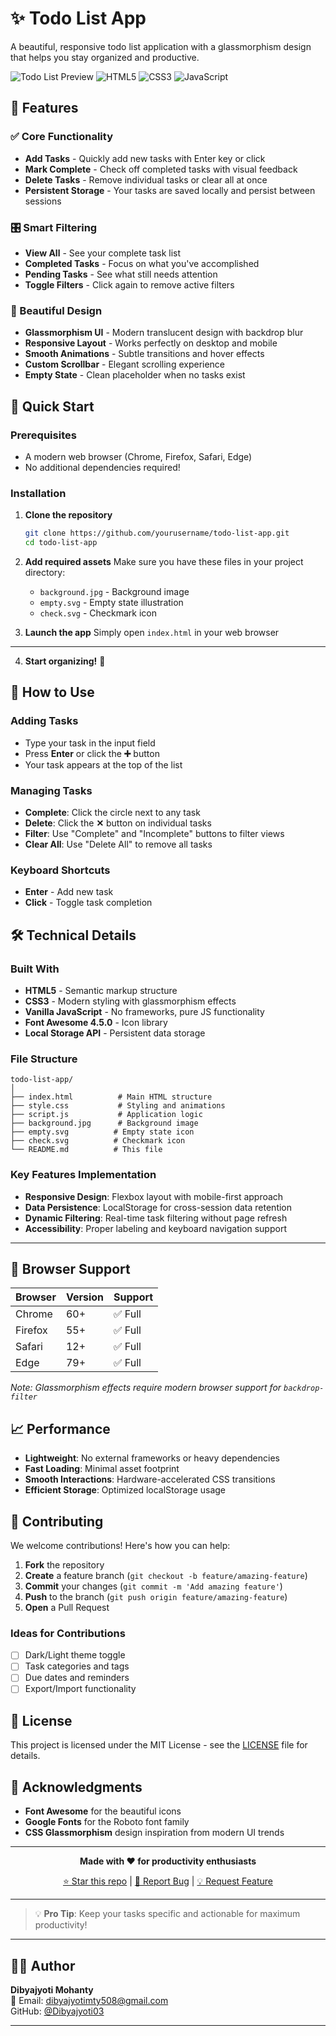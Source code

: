 # ✨ Todo List App

A beautiful, responsive todo list application with a glassmorphism design that helps you stay organized and productive.

![Todo List Preview](https://img.shields.io/badge/Status-Active-brightgreen) ![HTML5](https://img.shields.io/badge/HTML5-%23E34F26.svg?style=flat&logo=html5&logoColor=white) ![CSS3](https://img.shields.io/badge/CSS3-%231572B6.svg?style=flat&logo=css3&logoColor=white) ![JavaScript](https://img.shields.io/badge/JavaScript-%23323330.svg?style=flat&logo=javascript&logoColor=%23F7DF1E)

## 🌟 Features

### ✅ Core Functionality

- **Add Tasks** - Quickly add new tasks with Enter key or click
- **Mark Complete** - Check off completed tasks with visual feedback
- **Delete Tasks** - Remove individual tasks or clear all at once
- **Persistent Storage** - Your tasks are saved locally and persist between sessions

### 🎛️ Smart Filtering

- **View All** - See your complete task list
- **Completed Tasks** - Focus on what you've accomplished
- **Pending Tasks** - See what still needs attention
- **Toggle Filters** - Click again to remove active filters

### 🎨 Beautiful Design

- **Glassmorphism UI** - Modern translucent design with backdrop blur
- **Responsive Layout** - Works perfectly on desktop and mobile
- **Smooth Animations** - Subtle transitions and hover effects
- **Custom Scrollbar** - Elegant scrolling experience
- **Empty State** - Clean placeholder when no tasks exist

## 🚀 Quick Start

### Prerequisites

- A modern web browser (Chrome, Firefox, Safari, Edge)
- No additional dependencies required!

### Installation

1. **Clone the repository**

   ```bash
   git clone https://github.com/yourusername/todo-list-app.git
   cd todo-list-app
   ```

2. **Add required assets**
   Make sure you have these files in your project directory:

   - `background.jpg` - Background image
   - `empty.svg` - Empty state illustration
   - `check.svg` - Checkmark icon

3. **Launch the app**
   Simply open `index.html` in your web browser 

---

4. **Start organizing!** 🎉

## 📱 How to Use

### Adding Tasks

- Type your task in the input field
- Press **Enter** or click the **➕** button
- Your task appears at the top of the list

### Managing Tasks

- **Complete**: Click the circle next to any task
- **Delete**: Click the **✕** button on individual tasks
- **Filter**: Use "Complete" and "Incomplete" buttons to filter views
- **Clear All**: Use "Delete All" to remove all tasks

### Keyboard Shortcuts

- **Enter** - Add new task
- **Click** - Toggle task completion

## 🛠️ Technical Details

### Built With

- **HTML5** - Semantic markup structure
- **CSS3** - Modern styling with glassmorphism effects
- **Vanilla JavaScript** - No frameworks, pure JS functionality
- **Font Awesome 4.5.0** - Icon library
- **Local Storage API** - Persistent data storage

### File Structure

```
todo-list-app/
│
├── index.html          # Main HTML structure
├── style.css           # Styling and animations
├── script.js           # Application logic
├── background.jpg      # Background image
├── empty.svg          # Empty state icon
├── check.svg          # Checkmark icon
└── README.md          # This file
```

### Key Features Implementation

- **Responsive Design**: Flexbox layout with mobile-first approach
- **Data Persistence**: LocalStorage for cross-session data retention
- **Dynamic Filtering**: Real-time task filtering without page refresh
- **Accessibility**: Proper labeling and keyboard navigation support

---

## 🔧 Browser Support

| Browser | Version | Support |
| ------- | ------- | ------- |
| Chrome  | 60+     | ✅ Full |
| Firefox | 55+     | ✅ Full |
| Safari  | 12+     | ✅ Full |
| Edge    | 79+     | ✅ Full |

_Note: Glassmorphism effects require modern browser support for `backdrop-filter`_

## 📈 Performance

- **Lightweight**: No external frameworks or heavy dependencies
- **Fast Loading**: Minimal asset footprint
- **Smooth Interactions**: Hardware-accelerated CSS transitions
- **Efficient Storage**: Optimized localStorage usage

## 🤝 Contributing

We welcome contributions! Here's how you can help:

1. **Fork** the repository
2. **Create** a feature branch (`git checkout -b feature/amazing-feature`)
3. **Commit** your changes (`git commit -m 'Add amazing feature'`)
4. **Push** to the branch (`git push origin feature/amazing-feature`)
5. **Open** a Pull Request

### Ideas for Contributions

- [ ] Dark/Light theme toggle
- [ ] Task categories and tags
- [ ] Due dates and reminders
- [ ] Export/Import functionality

## 📄 License

This project is licensed under the MIT License - see the [LICENSE](LICENSE) file for details.

## 🙏 Acknowledgments

- **Font Awesome** for the beautiful icons
- **Google Fonts** for the Roboto font family
- **CSS Glassmorphism** design inspiration from modern UI trends

---

<div align="center">

**Made with ❤️ for productivity enthusiasts**

[⭐ Star this repo](https://github.com/Dibyajyoti03/todo-list-app) | [🐛 Report Bug](https://github.com/Dibyajyoti03/todo-list-app/issues) | [💡 Request Feature](https://github.com/Dibyajyoti03/todo-list-app/issues)

</div>

---

> 💡 **Pro Tip**: Keep your tasks specific and actionable for maximum productivity!

---

## 👨‍💻 Author

**Dibyajyoti Mohanty**  
📧 Email: dibyajyotimty508@gmail.com  
GitHub: [@Dibyajyoti03](https://github.com/Dibyajyoti03)

---
